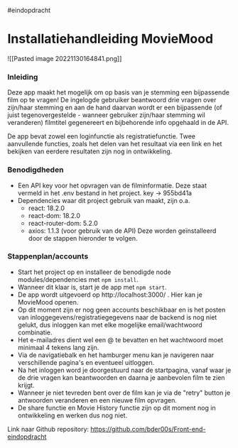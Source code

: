 #eindopdracht 
# Installatiehandleiding MovieMood

![[Pasted image 20221130164841.png]]

### Inleiding
Deze app maakt het mogelijk om op basis van je stemming een bijpassende film op te vragen!
De ingelogde gebruiker beantwoord drie vragen over zijn/haar stemming en aan de hand daarvan wordt er een bijpassende (of juist tegenovergestelde - wanneer gebruiker zijn/haar stemming wil veranderen) filmtitel gegenereert en bijbehorende info opgehaald in de API.

De app bevat zowel een loginfunctie als registratiefunctie. Twee aanvullende functies, zoals het delen van het resultaat via een link en het bekijken van eerdere resultaten zijn nog in ontwikkeling. 

### Benodigdheden
- Een API key voor het opvragen van de filminformatie. Deze staat vermeld in het .env bestand in het project.  key -> 955bd41a
- Dependencies waar dit project gebruik van maakt, zijn o.a. 
	- react: 18.2.0
	- react-dom: 18.2.0
	- react-router-dom: 5.2.0
	- axios: 1.1.3 (voor gebruik van de API)
	Deze worden geïnstalleerd door de stappen hieronder te volgen.

### Stappenplan/accounts
- Start het project op en installeer de benodigde node modules/dependencies met `npm install`. 
- Wanneer dit klaar is, start je de app met `npm start`.
- De app wordt uitgevoerd op http://localhost:3000/ . Hier kan je MovieMood openen.
- Op dit moment zijn er nog geen accounts beschikbaar en is het posten van inloggegevens/registratiegegevens naar de backend is nog niet gelukt, dus inloggen kan met elke mogelijke email/wachtwoord combinatie. 
- Het e-mailadres dient wel een @ te bevatten en het wachtwoord moet minimaal 4 tekens lang zijn. 
- Via de navigatiebalk en het hamburger menu kan je navigeren naar verschillende pagina's en eventueel uitloggen. 
- Na het inloggen word je doorgestuurd naar de startpagina, vanaf waar je de drie vragen kan beantwoorden en daarna je aanbevolen film te zien krijgt.
- Wanneer je niet tevreden bent over de film kan je via de "retry" button je antwoorden veranderen en een nieuwe film opvragen. 
- De share functie en Movie History functie zijn op dit moment nog in ontwikkeling en werken dus nog niet. 

Link naar Github repository: 
https://github.com/bder00s/Front-end-eindopdracht


